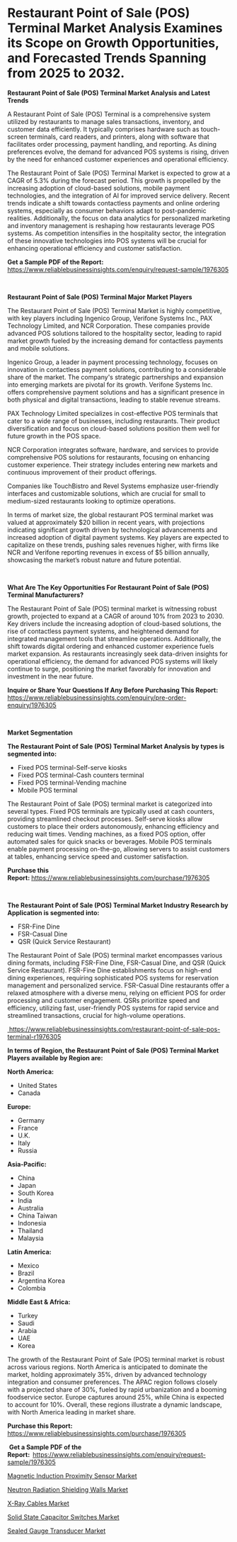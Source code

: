 <p><h1>Restaurant Point of Sale (POS) Terminal Market Analysis Examines its Scope on Growth Opportunities, and Forecasted Trends Spanning from 2025 to 2032.</h1></p><p><strong>Restaurant Point of Sale (POS) Terminal Market Analysis and Latest Trends</strong></p>
<p><p>A Restaurant Point of Sale (POS) Terminal is a comprehensive system utilized by restaurants to manage sales transactions, inventory, and customer data efficiently. It typically comprises hardware such as touch-screen terminals, card readers, and printers, along with software that facilitates order processing, payment handling, and reporting. As dining preferences evolve, the demand for advanced POS systems is rising, driven by the need for enhanced customer experiences and operational efficiency.</p><p>The Restaurant Point of Sale (POS) Terminal Market is expected to grow at a CAGR of 5.3% during the forecast period. This growth is propelled by the increasing adoption of cloud-based solutions, mobile payment technologies, and the integration of AI for improved service delivery. Recent trends indicate a shift towards contactless payments and online ordering systems, especially as consumer behaviors adapt to post-pandemic realities. Additionally, the focus on data analytics for personalized marketing and inventory management is reshaping how restaurants leverage POS systems. As competition intensifies in the hospitality sector, the integration of these innovative technologies into POS systems will be crucial for enhancing operational efficiency and customer satisfaction.</p></p>
<p><strong>Get a Sample PDF of the Report:&nbsp;</strong> <a href="https://www.reliablebusinessinsights.com/enquiry/request-sample/1976305?utm_campaign=100&utm_medium=2&utm_source=Github&utm_content=ia&utm_term=07042025&utm_id=restaurant-point-of-sale-pos-terminal">https://www.reliablebusinessinsights.com/enquiry/request-sample/1976305</a></p>
<p>&nbsp;</p>
<p><strong>Restaurant Point of Sale (POS) Terminal Major Market Players</strong></p>
<p><p>The Restaurant Point of Sale (POS) Terminal Market is highly competitive, with key players including Ingenico Group, Verifone Systems Inc., PAX Technology Limited, and NCR Corporation. These companies provide advanced POS solutions tailored to the hospitality sector, leading to rapid market growth fueled by the increasing demand for contactless payments and mobile solutions.</p><p>Ingenico Group, a leader in payment processing technology, focuses on innovation in contactless payment solutions, contributing to a considerable share of the market. The company's strategic partnerships and expansion into emerging markets are pivotal for its growth. Verifone Systems Inc. offers comprehensive payment solutions and has a significant presence in both physical and digital transactions, leading to stable revenue streams.</p><p>PAX Technology Limited specializes in cost-effective POS terminals that cater to a wide range of businesses, including restaurants. Their product diversification and focus on cloud-based solutions position them well for future growth in the POS space.</p><p>NCR Corporation integrates software, hardware, and services to provide comprehensive POS solutions for restaurants, focusing on enhancing customer experience. Their strategy includes entering new markets and continuous improvement of their product offerings.</p><p>Companies like TouchBistro and Revel Systems emphasize user-friendly interfaces and customizable solutions, which are crucial for small to medium-sized restaurants looking to optimize operations. </p><p>In terms of market size, the global restaurant POS terminal market was valued at approximately $20 billion in recent years, with projections indicating significant growth driven by technological advancements and increased adoption of digital payment systems. Key players are expected to capitalize on these trends, pushing sales revenues higher, with firms like NCR and Verifone reporting revenues in excess of $5 billion annually, showcasing the market’s robust nature and future potential.</p></p>
<p>&nbsp;</p>
<p><strong>What Are The Key Opportunities For Restaurant Point of Sale (POS) Terminal Manufacturers?</strong></p>
<p><p>The Restaurant Point of Sale (POS) terminal market is witnessing robust growth, projected to expand at a CAGR of around 10% from 2023 to 2030. Key drivers include the increasing adoption of cloud-based solutions, the rise of contactless payment systems, and heightened demand for integrated management tools that streamline operations. Additionally, the shift towards digital ordering and enhanced customer experience fuels market expansion. As restaurants increasingly seek data-driven insights for operational efficiency, the demand for advanced POS systems will likely continue to surge, positioning the market favorably for innovation and investment in the near future.</p></p>
<p><strong>Inquire or Share Your Questions If Any Before Purchasing This Report:</strong> <a href="https://www.reliablebusinessinsights.com/enquiry/pre-order-enquiry/1976305?utm_campaign=100&utm_medium=2&utm_source=Github&utm_content=ia&utm_term=07042025&utm_id=restaurant-point-of-sale-pos-terminal">https://www.reliablebusinessinsights.com/enquiry/pre-order-enquiry/1976305</a></p>
<p>&nbsp;</p>
<p><strong>Market Segmentation</strong></p>
<p><strong>The Restaurant Point of Sale (POS) Terminal Market Analysis by types is segmented into:</strong></p>
<p><ul><li>Fixed POS terminal-Self-serve kiosks</li><li>Fixed POS terminal-Cash counters terminal</li><li>Fixed POS terminal-Vending machine</li><li>Mobile POS terminal</li></ul></p>
<p><p>The Restaurant Point of Sale (POS) terminal market is categorized into several types. Fixed POS terminals are typically used at cash counters, providing streamlined checkout processes. Self-serve kiosks allow customers to place their orders autonomously, enhancing efficiency and reducing wait times. Vending machines, as a fixed POS option, offer automated sales for quick snacks or beverages. Mobile POS terminals enable payment processing on-the-go, allowing servers to assist customers at tables, enhancing service speed and customer satisfaction.</p></p>
<p><strong>Purchase this Report:&nbsp;</strong><a href="https://www.reliablebusinessinsights.com/purchase/1976305?utm_campaign=100&utm_medium=2&utm_source=Github&utm_content=ia&utm_term=07042025&utm_id=restaurant-point-of-sale-pos-terminal">https://www.reliablebusinessinsights.com/purchase/1976305</a></p>
<p>&nbsp;</p>
<p><strong>The Restaurant Point of Sale (POS) Terminal Market Industry Research by Application is segmented into:</strong></p>
<p><ul><li>FSR-Fine Dine</li><li>FSR-Casual Dine</li><li>QSR (Quick Service Restaurant)</li></ul></p>
<p><p>The Restaurant Point of Sale (POS) terminal market encompasses various dining formats, including FSR-Fine Dine, FSR-Casual Dine, and QSR (Quick Service Restaurant). FSR-Fine Dine establishments focus on high-end dining experiences, requiring sophisticated POS systems for reservation management and personalized service. FSR-Casual Dine restaurants offer a relaxed atmosphere with a diverse menu, relying on efficient POS for order processing and customer engagement. QSRs prioritize speed and efficiency, utilizing fast, user-friendly POS systems for rapid service and streamlined transactions, crucial for high-volume operations.</p></p>
<p><a href="https://www.reliablebusinessinsights.com/restaurant-point-of-sale-pos-terminal-r1976305?utm_campaign=100&utm_medium=2&utm_source=Github&utm_content=ia&utm_term=07042025&utm_id=restaurant-point-of-sale-pos-terminal">&nbsp;https://www.reliablebusinessinsights.com/restaurant-point-of-sale-pos-terminal-r1976305</a></p>
<p><strong>In terms of Region, the Restaurant Point of Sale (POS) Terminal Market Players available by Region are:</strong></p>
<p>
    <p> <strong> North America: </strong>
        <ul>
            <li>United States</li>
            <li>Canada</li>
        </ul>
        </p> 
    <p> <strong> Europe: </strong>
        <ul>
            <li>Germany</li>
            <li>France</li>
            <li>U.K.</li>
            <li>Italy</li>
            <li>Russia</li>
        </ul>
        </p> 
    <p> <strong> Asia-Pacific: </strong>
        <ul>
            <li>China</li>
            <li>Japan</li>
            <li>South Korea</li>
            <li>India</li>
            <li>Australia</li>
            <li>China Taiwan</li>
            <li>Indonesia</li>
            <li>Thailand</li>
            <li>Malaysia</li>
        </ul>
        </p> 
    <p> <strong> Latin America: </strong>
        <ul>
            <li>Mexico</li>
            <li>Brazil</li>
            <li>Argentina Korea</li>
            <li>Colombia</li>
        </ul>
        </p> 
    <p> <strong> Middle East & Africa: </strong>
        <ul>
            <li>Turkey</li>
            <li>Saudi</li>
            <li>Arabia</li>
            <li>UAE</li>
            <li>Korea</li>
        </ul>
    </p>
    </p>
<p><p>The growth of the Restaurant Point of Sale (POS) terminal market is robust across various regions. North America is anticipated to dominate the market, holding approximately 35%, driven by advanced technology integration and consumer preferences. The APAC region follows closely with a projected share of 30%, fueled by rapid urbanization and a booming foodservice sector. Europe captures around 25%, while China is expected to account for 10%. Overall, these regions illustrate a dynamic landscape, with North America leading in market share.</p></p>
<p><strong>Purchase this Report: </strong><a href="https://www.reliablebusinessinsights.com/purchase/1976305?utm_campaign=100&utm_medium=2&utm_source=Github&utm_content=ia&utm_term=07042025&utm_id=restaurant-point-of-sale-pos-terminal">https://www.reliablebusinessinsights.com/purchase/1976305</a></p>
<p>&nbsp;<strong>Get a Sample PDF of the Report:&nbsp;&nbsp;</strong><a href="https://www.reliablebusinessinsights.com/enquiry/request-sample/1976305?utm_campaign=100&utm_medium=2&utm_source=Github&utm_content=ia&utm_term=07042025&utm_id=restaurant-point-of-sale-pos-terminal">https://www.reliablebusinessinsights.com/enquiry/request-sample/1976305</a></p>
<p><strong></strong></p>
<p><p><a href="https://github.com/snaikraso/Market-Research-Report-List-1/blob/main/magnetic-induction-proximity-sensor-market.md?utm_campaign=100&utm_medium=2&utm_source=Github&utm_content=ia&utm_term=07042025&utm_id=restaurant-point-of-sale-pos-terminal">Magnetic Induction Proximity Sensor Market</a></p><p><a href="https://github.com/bauldlimle6h/Market-Research-Report-List-1/blob/main/neutron-radiation-shielding-walls-market.md?utm_campaign=100&utm_medium=2&utm_source=Github&utm_content=ia&utm_term=07042025&utm_id=restaurant-point-of-sale-pos-terminal">Neutron Radiation Shielding Walls Market</a></p><p><a href="https://github.com/sternymkere4/Market-Research-Report-List-1/blob/main/x-ray-cables-market.md?utm_campaign=100&utm_medium=2&utm_source=Github&utm_content=ia&utm_term=07042025&utm_id=restaurant-point-of-sale-pos-terminal">X-Ray Cables Market</a></p><p><a href="https://github.com/shimweummul/Market-Research-Report-List-1/blob/main/solid-state-capacitor-switches-market.md?utm_campaign=100&utm_medium=2&utm_source=Github&utm_content=ia&utm_term=07042025&utm_id=restaurant-point-of-sale-pos-terminal">Solid State Capacitor Switches Market</a></p><p><a href="https://github.com/buseknoden2b/Market-Research-Report-List-1/blob/main/sealed-gauge-transducer-market.md?utm_campaign=100&utm_medium=2&utm_source=Github&utm_content=ia&utm_term=07042025&utm_id=restaurant-point-of-sale-pos-terminal">Sealed Gauge Transducer Market</a></p></p>